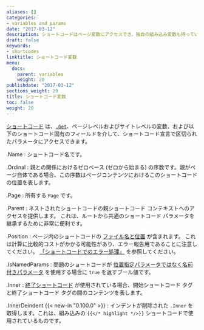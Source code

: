 ```yaml
---
aliases: []
categories:
- variables and params
date: "2017-03-12"
description: ショートコードはページ変数にアクセスでき、独自の組み込み変数も持っています。
draft: false
keywords:
- shortcodes
linktitle: ショートコード変数
menu:
  docs:
    parent: variables
    weight: 20
publishdate: "2017-03-12"
sections_weight: 20
title: ショートコード変数
toc: false
weight: 20
---
```


[ショートコード][shortcodes] は、[`.Get`][getfunction]、ページレベルおよびサイトレベルの変数、および以下のショートコード固有のフィールドを介して、ショートコード宣言で区切られたパラメータにアクセスできます。

.Name
: ショートコード名です。

.Ordinal
: 親との関係におけるゼロベース (ゼロから始まる) の序数です。親がページ自体である場合、この序数はページコンテンツにおけるこのショートコードの位置を表します。

.Page
: 所有する `Page` です。

.Parent
: ネストされたショートコードの親ショートコード コンテキストへのアクセスを提供します。 これは、ルートから共通のショートコード パラメータを継承するために非常に便利です。

.Position
: ページ内のショートコードの [ファイル名と位置](https://godoc.org/github.com/gohugoio/hugo/common/text#Position) が含まれます。 これは計算に比較的コストがかかる可能性があり、エラー報告用であることに注意してください。 [「ショートコードでのエラー処理」](/templates/shortcode-templates/#error-handling-in-shortcodes) を参照してください。

.IsNamedParams
: 問題のショートコードが [位置指定パラメータではなく名前付きパラメータ][shortcodes] を使用する場合に `true` を返すブール値です。

.Inner
: [終了ショートコード][markdownshortcode] が使用されている場合、開始ショートコード タグと終了ショートコード タグの間のコンテンツを表します。

[getfunction]: /functions/get/
[markdownshortcode]: /content-management/shortcodes/#shortcodes-with-markdown
[shortcodes]: /templates/shortcode-templates/

.InnerDeindent {{< new-in "0.100.0" >}}
: インデントが削除された `.Inner` を取得します。これは、組み込みの `{{</* highlight */>}}` ショートコードで使用されているものです。

